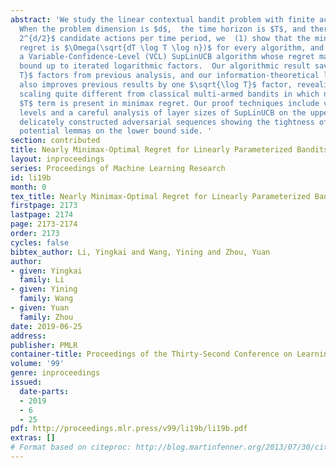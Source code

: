 ```yaml
---
abstract: 'We study the linear contextual bandit problem with finite action sets.
  When the problem dimension is $d$,  the time horizon is $T$, and there are $n \leq
  2^{d/2}$ candidate actions per time period, we  (1) show that the minimax expected
  regret is $\Omega(\sqrt{dT \log T \log n})$ for every algorithm, and  (2) introduce
  a Variable-Confidence-Level (VCL) SupLinUCB algorithm whose regret matches the lower
  bound up to iterated logarithmic factors.  Our algorithmic result saves two $\sqrt{\log
  T}$ factors from previous analysis, and our information-theoretical lower bound
  also improves previous results by one $\sqrt{\log T}$ factor, revealing a regret
  scaling quite different from classical multi-armed bandits in which no logarithmic
  $T$ term is present in minimax regret. Our proof techniques include variable confidence
  levels and a careful analysis of layer sizes of SupLinUCB on the upper bound side,  and
  delicately constructed adversarial sequences showing the tightness of elliptical
  potential lemmas on the lower bound side. '
section: contributed
title: Nearly Minimax-Optimal Regret for Linearly Parameterized Bandits
layout: inproceedings
series: Proceedings of Machine Learning Research
id: li19b
month: 0
tex_title: Nearly Minimax-Optimal Regret for Linearly Parameterized Bandits
firstpage: 2173
lastpage: 2174
page: 2173-2174
order: 2173
cycles: false
bibtex_author: Li, Yingkai and Wang, Yining and Zhou, Yuan
author:
- given: Yingkai
  family: Li
- given: Yining
  family: Wang
- given: Yuan
  family: Zhou
date: 2019-06-25
address: 
publisher: PMLR
container-title: Proceedings of the Thirty-Second Conference on Learning Theory
volume: '99'
genre: inproceedings
issued:
  date-parts:
  - 2019
  - 6
  - 25
pdf: http://proceedings.mlr.press/v99/li19b/li19b.pdf
extras: []
# Format based on citeproc: http://blog.martinfenner.org/2013/07/30/citeproc-yaml-for-bibliographies/
---
```

